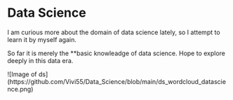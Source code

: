 # Data Science
<p>I am curious more about the domain of data science lately, so I attempt to learn it by myself again.</p>
<p>So far it is merely the **basic knowleadge of data science. Hope to explore deeply in this data era.</p>
![Image of ds](https://github.com/Vivi55/Data_Science/blob/main/ds_wordcloud_datascience.png)
